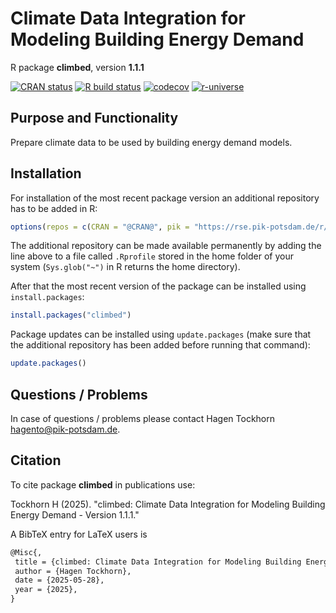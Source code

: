 # Climate Data Integration for Modeling Building Energy Demand

R package **climbed**, version **1.1.1**

[![CRAN status](https://www.r-pkg.org/badges/version/climbed)](https://cran.r-project.org/package=climbed) [![R build status](https://github.com/hagento/climbed/workflows/check/badge.svg)](https://github.com/hagento/climbed/actions) [![codecov](https://codecov.io/gh/hagento/climbed/branch/master/graph/badge.svg)](https://app.codecov.io/gh/hagento/climbed) [![r-universe](https://pik-piam.r-universe.dev/badges/climbed)](https://pik-piam.r-universe.dev/builds)

## Purpose and Functionality

Prepare climate data to be used by building energy demand models.


## Installation

For installation of the most recent package version an additional repository has to be added in R:

```r
options(repos = c(CRAN = "@CRAN@", pik = "https://rse.pik-potsdam.de/r/packages"))
```
The additional repository can be made available permanently by adding the line above to a file called `.Rprofile` stored in the home folder of your system (`Sys.glob("~")` in R returns the home directory).

After that the most recent version of the package can be installed using `install.packages`:

```r 
install.packages("climbed")
```

Package updates can be installed using `update.packages` (make sure that the additional repository has been added before running that command):

```r 
update.packages()
```

## Questions / Problems

In case of questions / problems please contact Hagen Tockhorn <hagento@pik-potsdam.de>.

## Citation

To cite package **climbed** in publications use:

Tockhorn H (2025). "climbed: Climate Data Integration for Modeling Building Energy Demand - Version 1.1.1."

A BibTeX entry for LaTeX users is

 ```latex
@Misc{,
  title = {climbed: Climate Data Integration for Modeling Building Energy Demand - Version 1.1.1},
  author = {Hagen Tockhorn},
  date = {2025-05-28},
  year = {2025},
}
```
